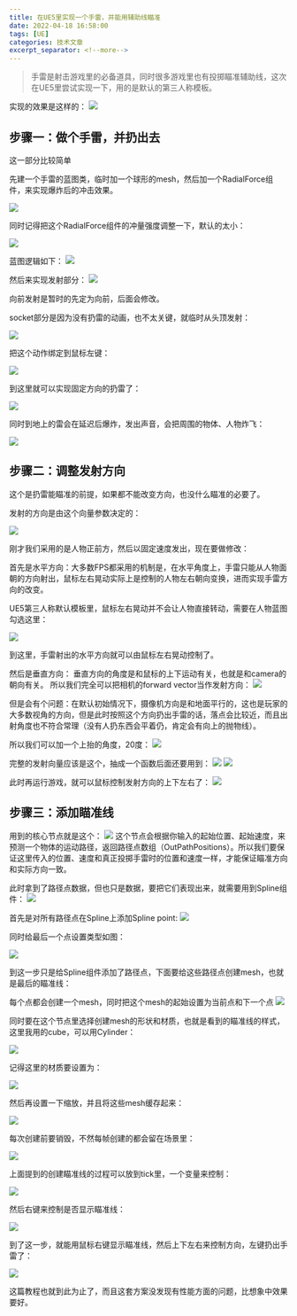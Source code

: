 ```yaml
---
title: 在UE5里实现一个手雷，并能用辅助线瞄准
date: 2022-04-18 16:58:00
tags: [UE]
categories: 技术文章
excerpt_separator: <!--more-->
---
```


> 手雷是射击游戏里的必备道具，同时很多游戏里也有投掷瞄准辅助线，这次在UE5里尝试实现一下，用的是默认的第三人称模板。

实现的效果是这样的：
![](https://raw.githubusercontent.com/KelvinZhang95/Pictures/main/img/202204181712382.png)
<!--more-->

## 步骤一：做个手雷，并扔出去
这一部分比较简单

先建一个手雷的蓝图类，临时加一个球形的mesh，然后加一个RadialForce组件，来实现爆炸后的冲击效果。

![](https://raw.githubusercontent.com/KelvinZhang95/Pictures/main/img/202204181706374.png)

同时记得把这个RadialForce组件的冲量强度调整一下，默认的太小：

![](https://raw.githubusercontent.com/KelvinZhang95/Pictures/main/img/202204181707421.png)

蓝图逻辑如下：
![](https://raw.githubusercontent.com/KelvinZhang95/Pictures/main/img/202204181707391.png)

然后来实现发射部分：
![](https://raw.githubusercontent.com/KelvinZhang95/Pictures/main/img/202204181707368.png)

向前发射是暂时的先定为向前，后面会修改。

socket部分是因为没有扔雷的动画，也不太关键，就临时从头顶发射：

![](https://raw.githubusercontent.com/KelvinZhang95/Pictures/main/img/202204181708409.png)

把这个动作绑定到鼠标左键：

![](https://raw.githubusercontent.com/KelvinZhang95/Pictures/main/img/202204181709278.png)

到这里就可以实现固定方向的扔雷了：

![](https://raw.githubusercontent.com/KelvinZhang95/Pictures/main/img/202204181709576.png)

同时到地上的雷会在延迟后爆炸，发出声音，会把周围的物体、人物炸飞：

![](https://raw.githubusercontent.com/KelvinZhang95/Pictures/main/img/202204181709402.png)

## 步骤二：调整发射方向
这个是扔雷能瞄准的前提，如果都不能改变方向，也没什么瞄准的必要了。

发射的方向是由这个向量参数决定的：

![](https://raw.githubusercontent.com/KelvinZhang95/Pictures/main/img/202204181709897.png)

刚才我们采用的是人物正前方，然后以固定速度发出，现在要做修改：

首先是水平方向：大多数FPS都采用的机制是，在水平角度上，手雷只能从人物面朝的方向射出，鼠标左右晃动实际上是控制的人物左右朝向变换，进而实现手雷方向的改变。

UE5第三人称默认模板里，鼠标左右晃动并不会让人物直接转动，需要在人物蓝图勾选这里：

![](https://raw.githubusercontent.com/KelvinZhang95/Pictures/main/img/202204181709800.png)

到这里，手雷射出的水平方向就可以由鼠标左右晃动控制了。

然后是垂直方向：
垂直方向的角度是和鼠标的上下运动有关，也就是和camera的朝向有关。
所以我们完全可以把相机的forward vector当作发射方向：
![](https://raw.githubusercontent.com/KelvinZhang95/Pictures/main/img/202204181709152.png)

但是会有个问题：在默认初始情况下，摄像机方向是和地面平行的，这也是玩家的大多数视角的方向，但是此时按照这个方向扔出手雷的话，落点会比较近，而且出射角度也不符合常理（没有人扔东西会平着仍，肯定会有向上的抛物线）。

所以我们可以加一个上抬的角度，20度：
![](https://raw.githubusercontent.com/KelvinZhang95/Pictures/main/img/202204181710511.png)

完整的发射向量应该是这个，抽成一个函数后面还要用到：
![](https://raw.githubusercontent.com/KelvinZhang95/Pictures/main/img/202204181710592.png)
![](https://raw.githubusercontent.com/KelvinZhang95/Pictures/main/img/202204181710727.png)

此时再运行游戏，就可以鼠标控制发射方向的上下左右了：
![](https://raw.githubusercontent.com/KelvinZhang95/Pictures/main/img/202204181710786.png)


## 步骤三：添加瞄准线
用到的核心节点就是这个：
![](https://raw.githubusercontent.com/KelvinZhang95/Pictures/main/img/202204181710161.png)
这个节点会根据你输入的起始位置、起始速度，来预测一个物体的运动路径，返回路径点数组（OutPathPositions）。所以我们要保证这里传入的位置、速度和真正投掷手雷时的位置和速度一样，才能保证瞄准方向和实际方向一致。

此时拿到了路径点数据，但也只是数据，要把它们表现出来，就需要用到Spline组件：
![](https://raw.githubusercontent.com/KelvinZhang95/Pictures/main/img/202204181710892.png)

首先是对所有路径点在Spline上添加Spline point:
![](https://raw.githubusercontent.com/KelvinZhang95/Pictures/main/img/202204181710901.png)

同时给最后一个点设置类型如图：

![](https://raw.githubusercontent.com/KelvinZhang95/Pictures/main/img/202204181710701.png)

到这一步只是给Spline组件添加了路径点，下面要给这些路径点创建mesh，也就是最后的瞄准线：

每个点都会创建一个mesh，同时把这个mesh的起始设置为当前点和下一个点
![](https://raw.githubusercontent.com/KelvinZhang95/Pictures/main/img/202204181711412.png)

同时要在这个节点里选择创建mesh的形状和材质，也就是看到的瞄准线的样式，这里我用的cube，可以用Cylinder：

![](https://raw.githubusercontent.com/KelvinZhang95/Pictures/main/img/202204181711243.png)

记得这里的材质要设置为：

![](https://raw.githubusercontent.com/KelvinZhang95/Pictures/main/img/202204181711934.png)

然后再设置一下缩放，并且将这些mesh缓存起来：

![](https://raw.githubusercontent.com/KelvinZhang95/Pictures/main/img/202204181711878.png)

每次创建前要销毁，不然每帧创建的都会留在场景里：

![](https://raw.githubusercontent.com/KelvinZhang95/Pictures/main/img/202204181711027.png)


上面提到的创建瞄准线的过程可以放到tick里，一个变量来控制：


![](https://raw.githubusercontent.com/KelvinZhang95/Pictures/main/img/202204181712753.png)

然后右键来控制是否显示瞄准线：

![](https://raw.githubusercontent.com/KelvinZhang95/Pictures/main/img/202204181712308.png)


到了这一步，就能用鼠标右键显示瞄准线，然后上下左右来控制方向，左键扔出手雷了：

![](https://raw.githubusercontent.com/KelvinZhang95/Pictures/main/img/202204181712382.png)


这篇教程也就到此为止了，而且这套方案没发现有性能方面的问题，比想象中效果要好。

